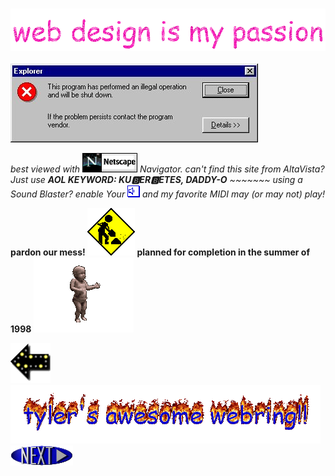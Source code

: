 ### [![Header](header.gif)](https://github.com/tylerjl)

[![Illegal Operation](illegal.jpg)](http://bash.org/)

*best viewed with [![Netscape](netscape.gif)](https://isp.netscape.com/) Navigator. can't find this site from AltaVista? Just use __AOL KEYWORD: KU🅱ER🅱ETES, DADDY-O__ ~~~~~~~ using a Sound Blaster? enable Your [![sound](sound.gif)](https://www.youtube.com/watch?v=djV11Xbc914) and my favorite MIDI may (or may not) play!*

__pardon our mess! [![Under Construction](construction.gif)](https://lmgtfy.app/?q=how+to+download+the+internet+for+free+on+windows+95) planned for completion in the summer of 1998__ [![Baby](baby.gif)](https://www.youtube.com/watch?v=ygI-2F8ApUM)

[![Previous](previousimage.gif)](https://www.youtube.com/watch?v=B-N1yJyrQRY) [![Webring](webring.gif)](https://www.spacejam.com/) [![Next](nextimage.gif)](https://www.ebaumsworld.com/)
